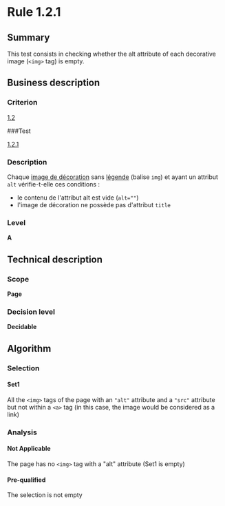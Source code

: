 # Rule 1.2.1

## Summary

This test consists in checking whether the alt attribute of each decorative image (`<img>` tag) is empty.

## Business description

### Criterion

[1.2](http://references.modernisation.gouv.fr/sites/default/files/RGAA3_RC2-1/referentiel_technique.htm#crit-1-2)

###Test

[1.2.1](http://references.modernisation.gouv.fr/sites/default/files/RGAA3_RC2-1/referentiel_technique.htm#test-1-2-1)

### Description

Chaque <a href="http://references.modernisation.gouv.fr/sites/default/files/RGAA3_RC2-1/glossaire.htm#mimgDeco">image de d&eacute;coration</a> sans <a href="http://references.modernisation.gouv.fr/sites/default/files/RGAA3_RC2-1/glossaire.htm#mLegendeImage">l&eacute;gende</a> (balise `img`) et ayant un attribut `alt` v&eacute;rifie-t-elle ces conditions : 
 
 * le contenu de l'attribut alt est vide (`alt=""`) 
 * l'image de d&eacute;coration ne poss&egrave;de pas d'attribut `title` 


### Level

**A**

## Technical description

### Scope

**Page**

### Decision level

**Decidable**

## Algorithm

### Selection

#### Set1

All the `<img>` tags of the page with an `"alt"` attribute and a `"src"` attribute but not within a `<a>` tag (in this case, the image would be considered as a link)

### Analysis

#### Not Applicable

The page has no `<img>` tag with a "alt" attribute (Set1 is empty)

#### Pre-qualified

The selection is not empty






